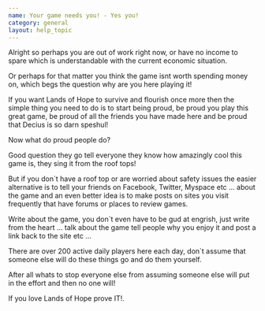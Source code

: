 ```yaml
---
name: Your game needs you! - Yes you!
category: general
layout: help_topic
---
```

Alright so perhaps you are out of work right now, or have no income to spare which is understandable with the current economic situation.

Or perhaps for that matter you think the game isnt worth spending money on, which begs the question why are you here playing it!

If you want Lands of Hope to survive and flourish once more then the simple thing you need to do is to start being proud, be proud you play this great game, be proud of all the friends you have made here and be proud that Decius is so darn speshul!

Now what do proud people do?

Good question they go tell everyone they know how amazingly cool this game is, they sing it from the roof tops!

But if you don\`t have a roof top or are worried about safety issues the easier alternative is to tell your friends on Facebook, Twitter, Myspace etc ... about the game and an even better idea is to make posts on sites you visit frequently that have forums or places to review games.

Write about the game, you don\`t even have to be gud at engrish, just write from the heart ... talk about the game tell people why you enjoy it and post a link back to the site etc ...

There are over 200 active daily players here each day, don\`t assume that someone else will do these things go and do them yourself.

After all whats to stop everyone else from assuming someone else will put in the effort and then no one will!

If you love Lands of Hope prove IT!.